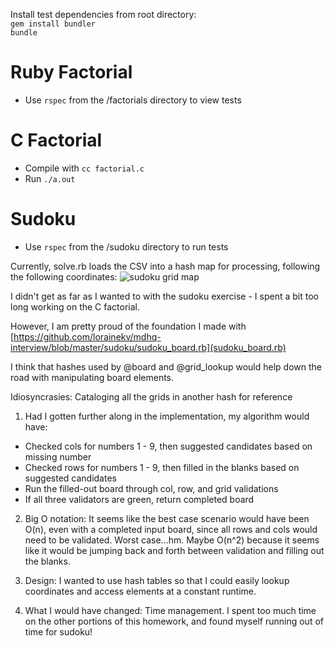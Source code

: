 Install test dependencies from root directory:  
`gem install bundler`  
`bundle`

# Ruby Factorial
- Use `rspec` from the /factorials directory to view tests

# C Factorial
- Compile with `cc factorial.c`
- Run `./a.out`

# Sudoku
- Use `rspec` from the /sudoku directory to run tests


Currently, solve.rb loads the CSV into a hash map for processing, following the following coordinates:
![sudoku grid map](https://github.com/lorainekv/mdhq-interview/blob/master/sudoku/grid.jpg)

I didn't get as far as I wanted to with the sudoku exercise - I spent a bit too long working on the C factorial. 

However, I am pretty proud of the foundation I made with [https://github.com/lorainekv/mdhq-interview/blob/master/sudoku/sudoku_board.rb](sudoku_board.rb)

I think that hashes used by @board and @grid_lookup would help down the road with manipulating board elements. 

Idiosyncrasies: Cataloging all the grids in another hash for reference

1) Had I gotten further along in the implementation, my algorithm would have:
* Checked cols for numbers 1 - 9, then suggested candidates based on missing number
* Checked rows for numbers 1 - 9, then filled in the blanks based on suggested candidates 
* Run the filled-out board through col, row, and grid validations
* If all three validators are green, return completed board

2) Big O notation: It seems like the best case scenario would have been O(n), even with a completed input board, since all rows and cols would need to be validated. Worst case...hm. Maybe O(n^2) because it seems like it would be jumping back and forth between validation and filling out the blanks. 

3) Design: I wanted to use hash tables so that I could easily lookup coordinates and access elements at a constant runtime. 

4) What I would have changed: Time management. I spent too much time on the other portions of this homework, and found myself running out of time for sudoku!
